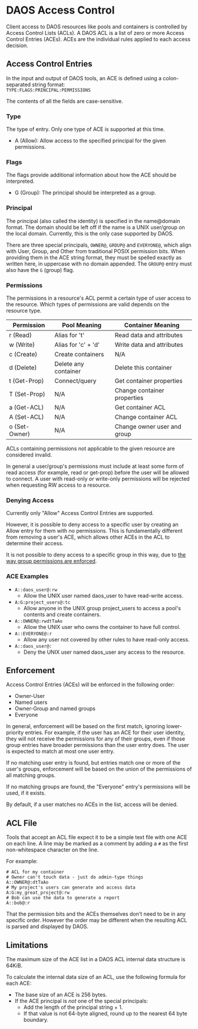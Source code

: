 # DAOS Access Control

Client access to DAOS resources like pools and containers is controlled by
Access Control Lists (ACLs). A DAOS ACL is a list of zero or more Access Control
Entries (ACEs). ACEs are the individual rules applied to each access decision.

## Access Control Entries

In the input and output of DAOS tools, an ACE is defined using a colon-separated
string format:\
`TYPE:FLAGS:PRINCIPAL:PERMISSIONS`

The contents of all the fields are case-sensitive.

### Type

The type of entry. Only one type of ACE is supported at this time.

* A (Allow): Allow access to the specified principal for the given permissions.

### Flags

The flags provide additional information about how the ACE should be
interpreted.

* G (Group): The principal should be interpreted as a group.

### Principal

The principal (also called the identity) is specified in the name@domain format.
The domain should be left off if the name is a UNIX user/group on the local
domain. Currently, this is the only case supported by DAOS.

There are three special principals, `OWNER@`, `GROUP@` and `EVERYONE@`,
which align with User, Group, and Other from traditional POSIX permission bits.
When providing them in the ACE string format, they must be spelled exactly as
written here, in uppercase with no domain appended. The `GROUP@` entry must
also have the `G` (group) flag.

### Permissions

The permissions in a resource's ACL permit a certain type of user access to
the resource. Which types of permissions are valid depends on the resource
type.

| Permission	| Pool Meaning		| Container Meaning		|
| ------------- | --------------------- | ----------------------------- |
| r (Read)	| Alias for 't'		| Read data and attributes	|
| w (Write)	| Alias for 'c' + 'd'	| Write data and attributes	|
| c (Create)	| Create containers	| N/A				|
| d (Delete)	| Delete any container	| Delete this container		|
| t (Get-Prop)	| Connect/query		| Get container properties	|
| T (Set-Prop)	| N/A			| Change container properties	|
| a (Get-ACL)	| N/A			| Get container ACL		|
| A (Set-ACL)	| N/A			| Change container ACL		|
| o (Set-Owner)	| N/A			| Change owner user and group	|

ACLs containing permissions not applicable to the given resource are considered
invalid.

In general a user/group's permissions must include at least some form of
read access (for example, read or get-prop) before the user will be allowed to
connect. A user with read-only *or* write-only permissions will be rejected when
requesting RW access to a resource.

### Denying Access

Currently only "Allow" Access Control Entries are supported.

However, it is possible to deny access to a specific user by creating an Allow
entry for them with no permissions. This is fundamentally different from
removing a user's ACE, which allows other ACEs in the ACL to determine their
access.

It is not possible to deny access to a specific group in this way, due to
[the way group permissions are enforced](#enforcement).

### ACE Examples

* `A::daos_user@:rw`
  * Allow the UNIX user named daos_user to have read-write access.
* `A:G:project_users@:tc`
  * Allow anyone in the UNIX group project_users to access a pool's contents and
    create containers.
* `A::OWNER@:rwdtTaAo`
  * Allow the UNIX user who owns the container to have full control.
* `A::EVERYONE@:r`
  * Allow any user not covered by other rules to have read-only access.
* `A::daos_user@:`
  * Deny the UNIX user named daos_user any access to the resource.

## Enforcement

Access Control Entries (ACEs) will be enforced in the following order:

* Owner-User
* Named users
* Owner-Group and named groups
* Everyone

In general, enforcement will be based on the first match, ignoring
lower-priority entries. For example, if the user has an ACE for their user
identity, they will not receive the permissions for any of their groups, even if
those group entries have broader permissions than the user entry does. The user
is expected to match at most one user entry.

If no matching user entry is found, but entries match one or more of the user's
groups, enforcement will be based on the union of the permissions of all
matching groups.

If no matching groups are found, the "Everyone" entry's permissions will be
used, if it exists.

By default, if a user matches no ACEs in the list, access will be denied.

## ACL File

Tools that accept an ACL file expect it to be a simple text file with one ACE
on each line. A line may be marked as a comment by adding a `#` as the first
non-whitespace character on the line.

For example:

```
# ACL for my container
# Owner can't touch data - just do admin-type things
A::OWNER@:dtTaAo
# My project's users can generate and access data
A:G:my_great_project@:rw
# Bob can use the data to generate a report
A::bob@:r
```

That the permission bits and the ACEs themselves don't need to be in any
specific order. However the order may be different when the resulting ACL is
parsed and displayed by DAOS.

## Limitations

The maximum size of the ACE list in a DAOS ACL internal data structure is 64KiB.

To calculate the internal data size of an ACL, use the following formula for
each ACE:

* The base size of an ACE is 256 bytes.
* If the ACE principal is *not* one of the special principals:
  * Add the length of the principal string + 1.
  * If that value is not 64-byte aligned, round up to the nearest 64 byte 
    boundary.
 